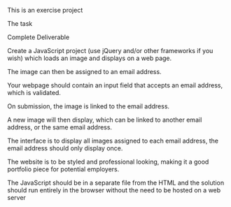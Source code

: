 

This is an exercise project

The task

Complete Deliverable

Create a JavaScript project (use jQuery and/or other frameworks if you wish) which loads an image and displays on a web page.

The image can then be assigned to an email address.

Your webpage should contain an input field that accepts an email address, which is validated.

On submission, the image is linked to the email address.

A new image will then display, which can be linked to another email address, or the same email address.

The interface is to display all images assigned to each email address, the email address should only display once.

The website is to be styled and professional looking, making it a good portfolio piece for potential employers.

The JavaScript should be in a separate file from the HTML and the solution should run entirely in the browser without the need to be hosted on a web server
